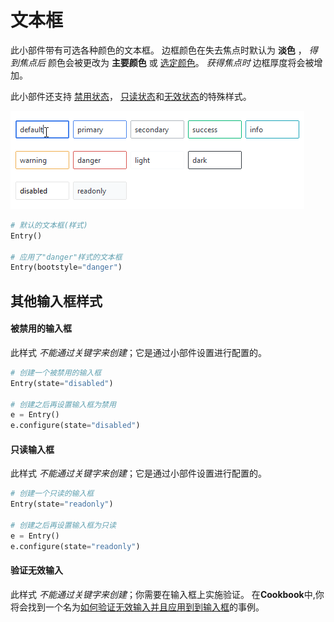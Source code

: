 # 文本框

此小部件带有可选各种颜色的文本框。
边框颜色在失去焦点时默认为 __淡色__ ， _得到焦点后_ 颜色会被更改为 **主要颜色** 或 [选定颜色](index.md#colors)。
_获得焦点时_ 边框厚度将会被增加。

此小部件还支持 [禁用状态](#disabled-entry)，
[只读状态](#readonly-entry)和[无效状态](#invalid-entry)的特殊样式。

![entry](../assets/widget-styles/entries.gif)

```python
# 默认的文本框(样式)
Entry()

# 应用了"danger"样式的文本框
Entry(bootstyle="danger")
```

## 其他输入框样式

#### 被禁用的输入框

此样式 _不能通过关键字来创建_；它是通过小部件设置进行配置的。

```python
# 创建一个被禁用的输入框
Entry(state="disabled")

# 创建之后再设置输入框为禁用
e = Entry()
e.configure(state="disabled")
```

#### 只读输入框

此样式 _不能通过关键字来创建_；它是通过小部件设置进行配置的。

```python
# 创建一个只读的输入框
Entry(state="readonly")

# 创建之后再设置输入框为只读
e = Entry()
e.configure(state="readonly")
```

#### 验证无效输入

此样式 _不能通过关键字来创建_；你需要在输入框上实施验证。
在**Cookbook**中,你将会找到一个名为[如何验证无效输入并且应用到到输入框](../cookbook/validate-user-input.md)的事例。
